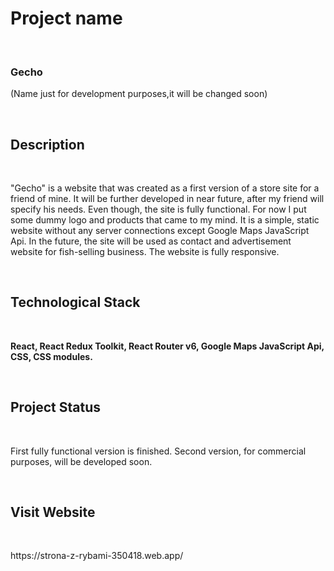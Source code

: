 <h1>Project name</h1> </br>
<p><h3>Gecho</h3> (Name just for development purposes,it will be changed soon)</p></br>
<h2>Description</h2> </br>
<p>"Gecho" is a website that was created as a first version of a store site for a friend of mine. It will be further developed in near future, after my friend will specify his needs. Even though, the site is fully functional. For now I put some dummy logo and products that came to my mind. It is a simple, static website without any server connections except Google Maps JavaScript Api. In the future, the site will be used as contact and advertisement website for fish-selling business. The website is fully responsive. </p> <br/>
<h2>Technological Stack</h2> </br>
<p><b>React, React Redux Toolkit, React Router v6, Google Maps JavaScript Api, CSS, CSS modules.</b></p> <br/>
<h2>Project Status</h2> </br>
<p>First fully functional version is finished. Second version, for commercial purposes, will be developed soon.</p> <br/>
<h2>Visit Website</h2> </br>
<p>https://strona-z-rybami-350418.web.app/</p><br/>
